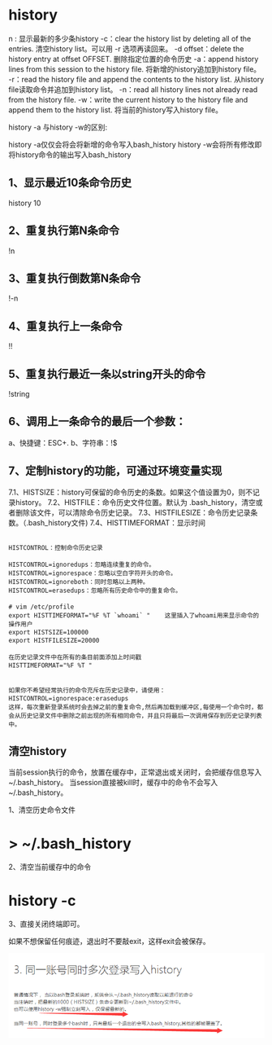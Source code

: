 ﻿# history

n : 显示最新的多少条history
-c：clear the history list by deleting all of the entries. 清空history list。可以用 -r 选项再读回来。
-d offset：delete the history entry at offset OFFSET. 删除指定位置的命令历史
-a：append history lines from this session to the history file. 将新增的history追加到history file。
-r：read the history file and append the contents to the history list. 从history file读取命令并追加到history list。
-n：read all history lines not already read from the history file.
-w：write the current history to the history file and append them to the history list. 将当前的history写入history file。


history -a 与history -w的区别:

history -a仅仅会将会将新增的命令写入bash_history
history -w会将所有修改即将history命令的输出写入bash_history

## 1、显示最近10条命令历史

 history 10 

## 2、重复执行第N条命令

!n

## 3、重复执行倒数第N条命令

 !-n

## 4、重复执行上一条命令

 !!

## 5、重复执行最近一条以string开头的命令

 !string

## 6、调用上一条命令的最后一个参数：

a、快捷键：ESC+.
b、字符串：!$


## 7、定制history的功能，可通过环境变量实现

7.1、HISTSIZE：history可保留的命令历史的条数。如果这个值设置为0，则不记录history。
7.2、HISTFILE：命令历史文件位置。默认为 .bash_history，清空或者删除该文件，可以清除命令历史记录。
7.3、HISTFILESIZE：命令历史记录条数。（.bash_history文件)
7.4、HISTTIMEFORMAT：显示时间

```

HISTCONTROL：控制命令历史记录

HISTCONTROL=ignoredups：忽略连续重复的命令。
HISTCONTROL=ignorespace：忽略以空白字符开头的命令。
HISTCONTROL=ignoreboth：同时忽略以上两种。
HISTCONTROL=erasedups：忽略所有历史命令中的重复命令。

# vim /etc/profile
export HISTTIMEFORMAT="%F %T `whoami` "    这里插入了whoami用来显示命令的操作用户
export HISTSIZE=100000
export HISTFILESIZE=20000

在历史记录文件中在所有的条目前面添加上时间戳
HISTTIMEFORMAT="%F %T "


如果你不希望经常执行的命令充斥在历史记录中，请使用：
HISTCONTROL=ignorespace:erasedups
这样，每次重新登录系统时会去掉之前的重复命令,然后再加载到缓冲区,每使用一个命令时，都会从历史记录文件中删除之前出现的所有相同命令，并且只将最后一次调用保存到历史记录列表中。
```

## 清空history

当前session执行的命令，放置在缓存中，正常退出或关闭时，会把缓存信息写入 ~/.bash_history。
当session直接被kill时，缓存中的命令不会写入 ~/.bash_history。

1、清空历史命令文件

# > ~/.bash_history
2、清空当前缓存中的命令

# history -c
3、直接关闭终端即可。

如果不想保留任何痕迹，退出时不要敲exit，这样exit会被保存。

![同一账号同时登陆](history/同一账号同时登陆.png)
